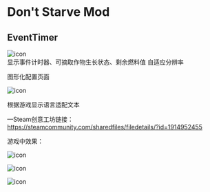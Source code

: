 # Don't Starve Mod
## EventTimer
![icon](https://steamuserimages-a.akamaihd.net/ugc/787498263132570199/6FE03494BAC8F42BB56CCCA07FF525D5BF1C1D8B/)  
显示事件计时器、可摘取作物生长状态、剩余燃料值
自适应分辨率

图形化配置页面 

![icon](https://steamuserimages-a.akamaihd.net/ugc/1287416097461924270/7AE5C5DC6DFAD0D15EDC3A3979BFDE526A037B7B/)  

根据游戏显示语言适配文本  

—Steam创意工坊链接：  
https://steamcommunity.com/sharedfiles/filedetails/?id=1914952455

游戏中效果：  

![icon](https://steamuserimages-a.akamaihd.net/ugc/1287415914371966165/6AE8614FEC715A882C3F943D6E37214301CBE5CE/)  

![icon](https://steamuserimages-a.akamaihd.net/ugc/1287415702957409725/E5E22F1E7E8B2DB1FF767992B007084D2085616B/)  

![icon](https://steamuserimages-a.akamaihd.net/ugc/1287415702957410487/1D05EA83BD70E288AE709320E3434EBCCEE5D125/)  
